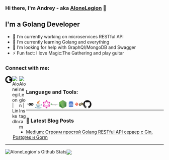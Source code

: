### Hi there, I'm Andrey - aka [AloneLegion][website]  👋

## I'm a Golang Developer

- 🔭 I’m currently working on microservices RESTful API
- 🌱 I’m currently learning Golang and everything
- 🤔 I’m looking for help with GraphQl/MongoDB and Swagger
- ⚡ Fun fact: I love Magic:The Gathering and play guitar

### Connect with me:

[<img align="left" alt="alonelegion.com" width="22px" src="https://raw.githubusercontent.com/iconic/open-iconic/master/svg/globe.svg" />][website]
[<img align="left" alt="Alonelegion | LinkedIn" width="22px" src="https://cdn.jsdelivr.net/npm/simple-icons@v3/icons/linkedin.svg" />][linkedin]
[<img align="left" alt="AloneLegion | Instagram" width="22px" src="https://cdn.jsdelivr.net/npm/simple-icons@v3/icons/instagram.svg" />][instagram]

<br />

### Language and Tools:

[<img align="left" alt="Golang" width="26px" src="https://raw.githubusercontent.com/github/explore/80688e429a7d4ef2fca1e82350fe8e3517d3494d/topics/go/go.png" />][golang]
[<img align="left" alt="Java" width="26px" src="https://raw.githubusercontent.com/github/explore/80688e429a7d4ef2fca1e82350fe8e3517d3494d/topics/java/java.png" />][java]
[<img align="left" alt="GraphQL" width="26px" src="https://raw.githubusercontent.com/github/explore/80688e429a7d4ef2fca1e82350fe8e3517d3494d/topics/graphql/graphql.png" />][graphql]
[<img align="left" alt="MongoDB" width="26px" src="https://raw.githubusercontent.com/github/explore/80688e429a7d4ef2fca1e82350fe8e3517d3494d/topics/mongodb/mongodb.png" />][mongodb]
[<img align="left" alt="Node.js" width="26px" src="https://raw.githubusercontent.com/github/explore/80688e429a7d4ef2fca1e82350fe8e3517d3494d/topics/nodejs/nodejs.png" />][node]
[<img align="left" alt="SQL" width="26px" src="https://raw.githubusercontent.com/github/explore/80688e429a7d4ef2fca1e82350fe8e3517d3494d/topics/sql/sql.png" />][sql]
[<img align="left" alt="Git" width="26px" src="https://raw.githubusercontent.com/github/explore/80688e429a7d4ef2fca1e82350fe8e3517d3494d/topics/git/git.png" />][git]
[<img align="left" alt="GitHub" width="26px" src="https://raw.githubusercontent.com/github/explore/78df643247d429f6cc873026c0622819ad797942/topics/github/github.png" />][github]

<br />

---
### 📕 Latest Blog Posts
- [Medium: Строим простой Golang RESTful API сервер c Gin, Postgres и Gorm](https://medium.com/@com.berdin/%D1%81%D1%82%D1%80%D0%BE%D0%B8%D0%BC-%D0%BF%D1%80%D0%BE%D1%81%D1%82%D0%BE%D0%B9-golang-restful-api-%D1%81%D0%B5%D1%80%D0%B2%D0%B5%D1%80-c-gin-postgres-%D0%B8-gorm-e76ac21c275e)
---
<img align="left" alt="AloneLegion's Github Stats" src="https://github-readme-stats.vercel.app/api?username=alonelegion&show_icons=true&hide_border=true" />

<img align="center" src="https://github-readme-stats.vercel.app/api/top-langs/?username=alonelegion&layout=compact&card_width=445&hide_border=true" />

[website]: https://alonelegion.com
[instagram]: https://instagram.com/commandershot
[linkedin]: https://linkedin.com/in/andrey-berdin-7a9250141
[golang]: https://golang.org
[java]: https://www.oracle.com/java
[graphql]: https://graphql.org
[mongodb]: https://www.mongodb.com/
[node]: https://nodejs.org/en/
[sql]: https://www.postgresql.org/
[git]: https://git-scm.com/
[github]: https://github.com/